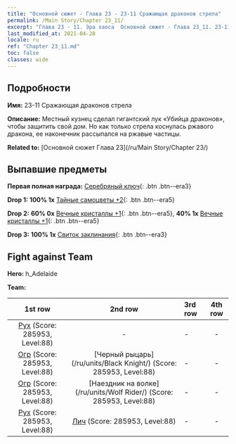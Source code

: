 ```yaml
---
title: "Основной сюжет - Глава 23 - 23-11 Сражающая драконов стрела"
permalink: /Main Story/Chapter 23_11/
excerpt: "Глава 23 - 11. Эра хаоса  Основной сюжет - Глава 23_11. 23-11 Сражающая драконов стрела"
last_modified_at: 2021-04-28
locale: ru
ref: "Chapter 23_11.md"
toc: false
classes: wide
---
```


## Подробности

 **Имя:** 23-11 Сражающая драконов стрела

 **Описание:** Местный кузнец сделал гигантский лук «Убийца драконов», чтобы защитить свой дом. Но как только стрела коснулась ржавого дракона, ее наконечник рассыпался на ржавые частицы.

 **Related to:** [Основной сюжет Глава 23](/ru/Main Story/Chapter 23/)

## Выпавшие предметы

 **Первая полная награда:** [Серебряный ключ](/ItemsRU/con_693/){: .btn .btn--era3}

 **Drop 1:** **100% 1x** [Тайные самоцветы +2](/ItemsRU/mat_79/){: .btn .btn--era5}

 **Drop 2:** **60% 0x** [Вечные кристаллы +1](/ItemsRU/mat_73/){: .btn .btn--era5}, **40% 1x** [Вечные кристаллы +1](/ItemsRU/mat_73/){: .btn .btn--era5}

 **Drop 3:** **100% 1x** [Свиток заклинания](/ItemsRU/con_694/){: .btn .btn--era3}


## Fight against Team
 **Hero:** h_Adelaide

 **Team:**


  | 1st row | 2nd row | 3rd row | 4th row |
  |:----:|:----:|:----|:----:|
  | [Рух](/ru/units/Roc/) (Score: 285953, Level:88)  | - | - | - |
  | [Огр](/ru/units/Ogre/) (Score: 285953, Level:88)  | [Черный рыцарь](/ru/units/Black Knight/) (Score: 285953, Level:88)  | - | - |
  | [Огр](/ru/units/Ogre/) (Score: 285953, Level:88)  | [Наездник на волке](/ru/units/Wolf Rider/) (Score: 285953, Level:88)  | - | - |
  | [Рух](/ru/units/Roc/) (Score: 285953, Level:88)  | [Лич](/ru/units/Lich/) (Score: 285953, Level:88)  | - | - |



